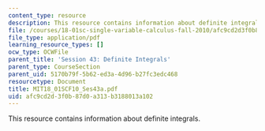 ```yaml
---
content_type: resource
description: This resource contains information about definite integrals.
file: /courses/18-01sc-single-variable-calculus-fall-2010/afc9cd2d3f0b87d0a313b3188013a102_MIT18_01SCF10_Ses43a.pdf
file_type: application/pdf
learning_resource_types: []
ocw_type: OCWFile
parent_title: 'Session 43: Definite Integrals'
parent_type: CourseSection
parent_uid: 5170b79f-5b62-ed3a-4d96-b27fc3edc468
resourcetype: Document
title: MIT18_01SCF10_Ses43a.pdf
uid: afc9cd2d-3f0b-87d0-a313-b3188013a102
---
```

This resource contains information about definite integrals.

